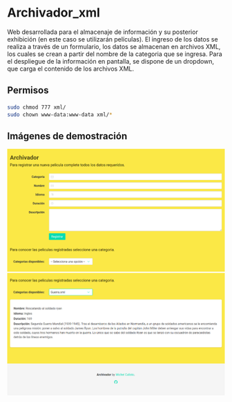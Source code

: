 # Archivador_xml

Web desarrollada para el almacenaje de información y su posterior exhibición (en este caso se utilizarán películas). El ingreso de los datos se realiza a través de un formulario, los datos se almacenan en archivos XML, los cuales se crean a partir del nombre de la categoria que se ingresa. Para el despliegue de la información en pantalla, se dispone de un dropdown, que carga el contenido de los archivos XML. 

## Permisos

``` bash
sudo chmod 777 xml/
sudo chown www-data:www-data xml/*
```
## Imágenes de demostración

<img src="images/demo/demo_1.png">
<img src="images/demo/demo_2.png">
